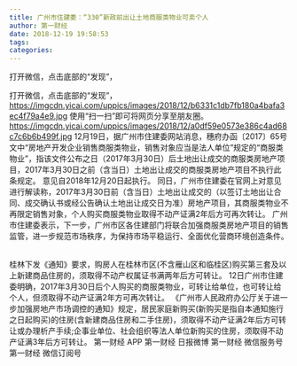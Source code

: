 ```yaml
---
title: 广州市住建委：“330”新政前出让土地商服类物业可卖个人
author: 第一财经
date: 2018-12-19 19:58:53
tags: 
categories: 
---
```

打开微信，点击底部的“发现”，
<!-- more -->
打开微信，点击底部的“发现”，
https://imgcdn.yicai.com/uppics/images/2018/12/b6331c1db7fb180a4bafa3ec4f79a4e9.jpg
使用“扫一扫”即可将网页分享至朋友圈。
https://imgcdn.yicai.com/uppics/images/2018/12/a0df59e0573e386c4ad68c7c6b6b499f.jpg
12月19日，据广州市住建委网站消息，穗府办函〔2017〕65号文中“房地产开发企业销售商服类物业，销售对象应当是法人单位”规定的“商服类物业”，指该文件公布之日（2017年3月30日）后土地出让成交的商服类房地产项目，2017年3月30日之前（含当日）土地出让成交的商服类房地产项目不执行此条规定。
意见自2018年12月20日起执行。
同日，广州市住建委在官网上对意见进行解读称，2017年3月30日前（含当日）土地出让成交的（以签订土地出让合同、成交确认书或经公告确认土地出让成交日为准）房地产项目，其商服类物业不再限定销售对象，个人购买商服类物业取得不动产证满2年后方可再次转让。
广州市住建委表示，下一步，广州市区各住建部门将联合加强商服类房地产项目的销售监管，进一步规范市场秩序，为保持市场平稳运行、全面优化营商环境创造条件。
 
 
 
桂林下发《通知》要求，购房人在桂林市区(不含雁山区和临桂区)购买第三套及以上新建商品住房的，须取得不动产权属证书满两年后方可转让。
12日广州市住建委明确，2017年3月30日后个人购买的商服类物业，可转让给单位，也可转让给个人，但须取得不动产证满2年方可再次转让。
《广州市人民政府办公厅关于进一步加强房地产市场调控的通知》规定，居民家庭新购买(新购买是指自本通知施行之日起购买)的住房(含新建商品住房和二手住房)，须取得不动产证满2年后方可转让或办理析产手续;企事业单位、社会组织等法人单位新购买的住房，须取得不动产证满3年后方可转让。
第一财经
APP
第一财经
日报微博
第一财经
微信服务号
第一财经
微信订阅号
